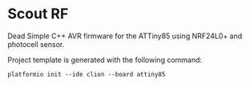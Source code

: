 # Scout RF
Dead Simple C++ AVR firmware for the ATTiny85 using NRF24L0+ and photocell sensor.

Project template is generated with the following command:

```
platformio init --ide clion --board attiny85
```
